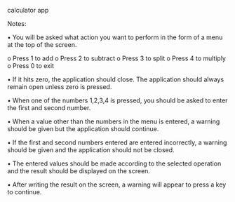 calculator app

Notes:

• You will be asked what action you want to perform in the form of a menu at the top of the screen.

o Press 1 to add
o Press 2 to subtract
o Press 3 to split
o Press 4 to multiply
o Press 0 to exit

• If it hits zero, the application should close. The application should always remain open unless zero is pressed.

• When one of the numbers 1,2,3,4 is pressed, you should be asked to enter the first and second number.

• When a value other than the numbers in the menu is entered, a warning should be given but the application should continue.

• If the first and second numbers entered are entered incorrectly, a warning should be given and the application should not be closed.

• The entered values should be made according to the selected operation and the result should be displayed on the screen.

• After writing the result on the screen, a warning will appear to press a key to continue.